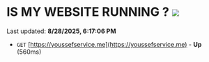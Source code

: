 # IS MY WEBSITE RUNNING ? [![](https://img.shields.io/static/v1?label=Sponsor&message=%E2%9D%A4&logo=GitHub&color=%23fe8e86)](https://github.com/sponsors/Youssef-Lehmam)

Last updated: **8/28/2025, 6:17:06 PM**

- `GET` [https://youssefservice.me](https://youssefservice.me) - **Up** (560ms)
